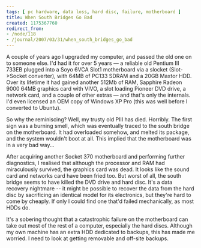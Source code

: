 ```yaml
---
tags: [ pc hardware, data loss, hard disc, failure, motherboard ]
title: When South Bridges Go Bad
created: 1175367760
redirect_from:
- /node/118
- /journal/2007/03/31/when_south_bridges_go_bad
---
```

A couple of years ago I upgraded my computer, and passed the old one on to
someone else. I'd had it for over 5 years &mdash; a reliable old Pentium III
733EB plugged into a Soyo 6VCA Slot1 motherboard via a slocket (Slot->Socket
converter), with 64MB of PC133 SDRAM and a 20GB Maxtor HDD. Over its lifetime it
had gained another 512Mb of RAM, Sapphire Radeon 9000 64MB graphics card with
VIVO, a slot loading Pioneer DVD drive, a network card, and a couple of other
extras &mdash; and that's only the internals. I'd even licensed an OEM copy of
Windows XP Pro (this was well before I converted to Ubuntu).

So why the reminiscing? Well, my trusty old PIII has died. Horribly. The first
sign was a burning smell, which was eventually traced to the south bridge on the
motherboard. It had overloaded somehow, and melted its package, and the system
wouldn't boot at all. This implied that the motherboard was in a very bad way...

After acquiring another Socket 370 motherboard and performing further
diagnostics, I realised that although the processor and RAM had miraculously
survived, the graphics card was dead. It looks like the sound card and networks
card have been fried too. But worst of all, the south bridge seems to have
killed the DVD drive and hard disc. It's a data recovery nightmare -- it might
be possible to recover the data from the hard disc by sacrificing an identical
model for its electronics, but they're hard to come by cheaply. If only I could
find one that'd failed mechanically, as most HDDs do.

It's a sobering thought that a catastrophic failure on the motherboard can take
out most of the rest of a computer, especially the hard discs. Although my own
machine has an extra HDD dedicated to backups, this has made me worried. I need
to look at getting removable and off-site backups.